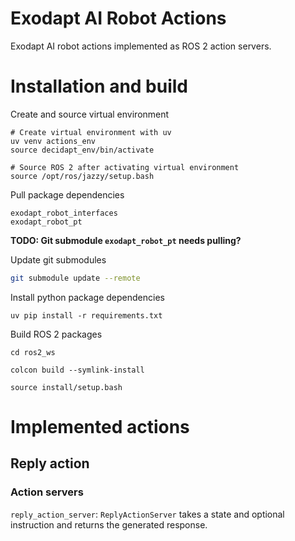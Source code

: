 # Exodapt AI Robot Actions
Exodapt AI robot actions implemented as ROS 2 action servers. 


# Installation and build

Create and source virtual environment
```
# Create virtual environment with uv
uv venv actions_env
source decidapt_env/bin/activate

# Source ROS 2 after activating virtual environment
source /opt/ros/jazzy/setup.bash
```

Pull package dependencies
```
exodapt_robot_interfaces
exodapt_robot_pt
```
**TODO: Git submodule `exodapt_robot_pt` needs pulling?**

Update git submodules
```bash
git submodule update --remote
```

Install python package dependencies
```
uv pip install -r requirements.txt
```

Build ROS 2 packages
```
cd ros2_ws

colcon build --symlink-install

source install/setup.bash
```


# Implemented actions

## Reply action

### Action servers

`reply_action_server`: `ReplyActionServer` takes a state and optional instruction and returns the generated response.
